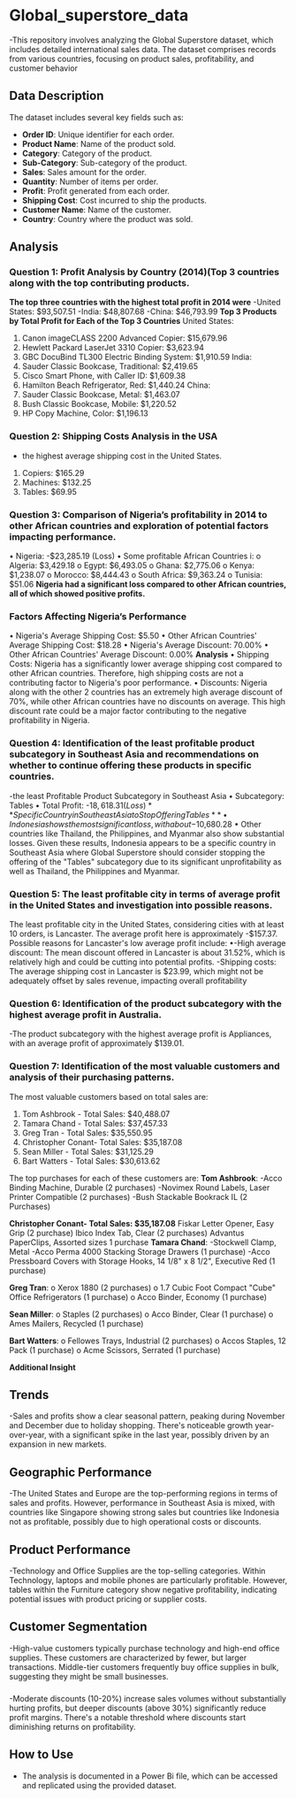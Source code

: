 # Global_superstore_data
-This repository involves analyzing the Global Superstore dataset, which includes detailed international sales data. The dataset comprises records from various countries, focusing on product sales, profitability, and customer behavior


## Data Description
The dataset includes several key fields such as:
- **Order ID**: Unique identifier for each order.
- **Product Name**: Name of the product sold.
- **Category**: Category of the product.
- **Sub-Category**: Sub-category of the product.
- **Sales**: Sales amount for the order.
- **Quantity**: Number of items per order.
- **Profit**: Profit generated from each order.
- **Shipping Cost**: Cost incurred to ship the products.
- **Customer Name**: Name of the customer.
- **Country**: Country where the product was sold.

## Analysis
### Question 1: Profit Analysis by Country (2014)(Top 3 countries along with the top contributing products.
**The top three countries with the highest total profit in 2014 were**
-United States: $93,507.51
-India: $48,807.68
-China: $46,793.99
**Top 3 Products by Total Profit for Each of the Top 3 Countries**
United States:
1.	Canon imageCLASS 2200 Advanced Copier: $15,679.96
2.	Hewlett Packard LaserJet 3310 Copier: $3,623.94
3.	GBC DocuBind TL300 Electric Binding System: $1,910.59
India:
1.	Sauder Classic Bookcase, Traditional: $2,419.65
2.	Cisco Smart Phone, with Caller ID: $1,609.38
3.	Hamilton Beach Refrigerator, Red: $1,440.24
China:
1.	Sauder Classic Bookcase, Metal: $1,463.07
2.	Bush Classic Bookcase, Mobile: $1,220.52
3.	HP Copy Machine, Color: $1,196.13

### Question 2: Shipping Costs Analysis in the USA
-  the highest average shipping cost in the United States.
1.	Copiers: $165.29
2.	Machines: $132.25
3.	Tables: $69.95


### Question 3: Comparison of Nigeria’s profitability in 2014 to other African countries and exploration of potential factors impacting performance.
•	Nigeria: -$23,285.19 (Loss)
•	Some profitable African Countries i:
o	Algeria: $3,429.18
o	Egypt: $6,493.05
o	Ghana: $2,775.06
o	Kenya: $1,238.07
o	Morocco: $8,444.43
o	South Africa: $9,363.24
o	Tunisia: $51.06
**Nigeria had a significant loss compared to other African countries, all of which showed positive profits.**

### Factors Affecting Nigeria’s Performance
•	Nigeria's Average Shipping Cost: $5.50
•	Other African Countries' Average Shipping Cost: $18.28
•	Nigeria's Average Discount: 70.00%
•	Other African Countries' Average Discount: 0.00%
**Analysis**
•	Shipping Costs: Nigeria has a significantly lower average shipping cost compared to other African countries. Therefore, high shipping costs are not a contributing factor to Nigeria's poor performance.
•	Discounts: Nigeria along with the other 2 countries  has an extremely high average discount of 70%, while other African countries have no discounts on average. This high discount rate could be a major factor contributing to the negative profitability in Nigeria.


### Question 4: Identification of the least profitable product subcategory in Southeast Asia and recommendations on whether to continue offering these products in specific countries.
-the least  Profitable Product Subcategory in Southeast Asia
•	Subcategory: Tables
•	Total Profit: -$18,618.31 (Loss)
**Specific Country in Southeast Asia to Stop Offering Tables**
•	Indonesia shows the most significant loss, with about -$10,680.28 
•	Other countries like Thailand, the Philippines, and Myanmar also show substantial losses.
Given these results, Indonesia appears to be a specific country in Southeast Asia where Global Superstore should consider stopping the offering of the "Tables" subcategory due to its significant unprofitability as well as Thailand, the Philippines and Myanmar. 


### Question 5: The least profitable city in terms of average profit in the United States and investigation into possible reasons.
The least profitable city in the United States, considering cities with at least 10 orders, is Lancaster. The average profit here is approximately -$157.37.
 Possible reasons for Lancaster's low average profit include:
•-High average discount: The mean discount offered in Lancaster is about 31.52%, which is relatively high and could be cutting into potential profits.
-Shipping costs: The average shipping cost in Lancaster is $23.99, which might not be adequately offset by sales revenue, impacting overall profitability

### Question 6: Identification of the product subcategory with the highest average profit in Australia.
-The product subcategory with the highest average profit is Appliances, with an average profit of approximately $139.01.

### Question 7: Identification of the most valuable customers and analysis of their purchasing patterns.
The most valuable customers based on total sales are:
1. Tom Ashbrook - Total Sales: $40,488.07 
2. Tamara Chand - Total Sales: $37,457.33
3. Greg Tran - Total Sales: $35,550.95
4. Christopher Conant- Total Sales: $35,187.08
5.	Sean Miller - Total Sales: $31,125.29 
6.	Bart Watters - Total Sales: $30,613.62
   
The top purchases for each of these customers are:
**Tom Ashbrook**:
-Acco Binding Machine, Durable (2 purchases)
-Novimex Round Labels, Laser Printer Compatible (2 purchases)
-Bush Stackable Bookrack IL (2 Purchases)

**Christopher Conant- Total Sales: $35,187.08**
Fiskar Letter Opener, Easy Grip  (2 purchase)
Ibico Index Tab, Clear  (2 purchases)
Advantus PaperClips, Assorted sizes 1 purchase
**Tamara Chand**:
-Stockwell Clamp, Metal
-Acco Perma 4000 Stacking Storage Drawers (1 purchase)
-Acco Pressboard Covers with Storage Hooks, 14 1/8" x 8 1/2", Executive Red (1 purchase)

**Greg Tran**:
o	Xerox 1880 (2 purchases)
o	1.7 Cubic Foot Compact "Cube" Office Refrigerators (1 purchase)
o	Acco Binder, Economy (1 purchase)

**Sean Miller**:
o	Staples (2 purchases)
o	Acco Binder, Clear (1 purchase)
o	Ames Mailers, Recycled (1 purchase)

**Bart Watters**:
o	Fellowes Trays, Industrial (2 purchases)
o	Accos Staples, 12 Pack (1 purchase)
o	Acme Scissors, Serrated (1 purchase)

**Additional Insight**
## Trends
-Sales and profits show a clear seasonal pattern, peaking during November and December due to holiday shopping. There's noticeable growth year-over-year, with a significant spike in the last year, possibly driven by an expansion in new markets.

## Geographic Performance
-The United States and Europe are the top-performing regions in terms of sales and profits. However, performance in Southeast Asia is mixed, with countries like Singapore showing strong sales but countries like Indonesia not as profitable, possibly due to high operational costs or discounts.

## Product Performance
-Technology and Office Supplies are the top-selling categories. Within Technology, laptops and mobile phones are particularly profitable. However, tables within the Furniture category show negative profitability, indicating potential issues with product pricing or supplier costs.

## Customer Segmentation
-High-value customers typically purchase technology and high-end office supplies. These customers are characterized by fewer, but larger transactions. Middle-tier customers frequently buy office supplies in bulk, suggesting they might be small businesses.

###
-Moderate discounts (10-20%) increase sales volumes without substantially hurting profits, but deeper discounts (above 30%) significantly reduce profit margins. There's a notable threshold where discounts start diminishing returns on profitability.

## How to Use
- The analysis is documented in a Power Bi file, which can be accessed and replicated using the provided dataset.
